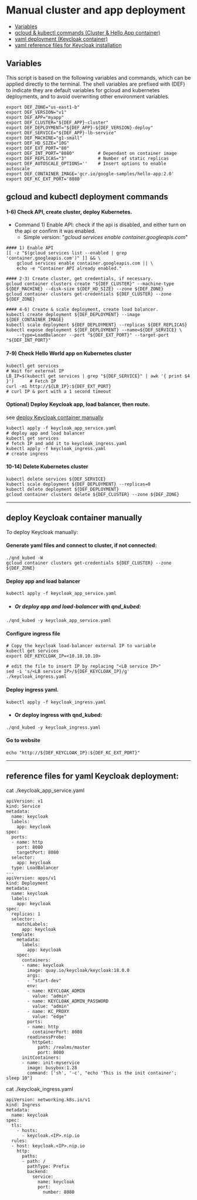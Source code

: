# Manual cluster and app deployment
* [Variables](#Variables)
* [gcloud & kubectl commands (Cluster & Hello App container)](#gcloud-and-kubectl-deployment-commands)
* [yaml deployment (Keycloak container)](#deploy-Keycloak-container-manually)
* [yaml reference files for Keycloak installation](#reference-files-for-yaml-Keycloak-deployment)

## Variables
This script is based on the following variables and commands, which can be applied directly to the terminal.
The shell variables are prefixed with (DEF) to indicate they are default variables for gcloud and kubernetes deployments, and to avoid overwriting other environment variables.
```
export DEF_ZONE="us-east1-b"
export DEF_VERSION="v1"
export DEF_APP="myapp"
export DEF_CLUSTER="${DEF_APP}-cluster"
export DEF_DEPLOYMENT="${DEF_APP}-${DEF_VERSION}-deploy"
export DEF_SERVICE="${DEF_APP}-lb-service"
export DEF_MACHINE="g1-small"
export DEF_HD_SIZE="10G"
export DEF_EXT_PORT="80"
export DEF_INT_PORT="8080"         # Dependant on container image
export DEF_REPLICAS="3"            # Number of static replicas
export DEF_AUTOSCALE_OPTIONS=''    # Insert options to enable autoscale
export DEF_CONTAINER_IMAGE='gcr.io/google-samples/hello-app:2.0'
export DEF_KC_EXT_PORT='8080'
```


## gcloud and kubectl deployment commands
#### 1-6) Check API, create cluster, deploy Kubernetes.



- Command 1)  Enable API: check if the api is disabled, and either turn on the api or confirm it was enabled.
  - Simple version: "*gcloud services enable container.googleapis.com*"

```
#### 1) Enable API
[[ -z "$(gcloud services list --enabled | grep 'container.googleapis.com')" ]] && \
    gcloud services enable container.googleapis.com || \
    echo -e "Container API already enabled."

#### 2-3) Create cluster, get credentials, if necessary.
gcloud container clusters create "${DEF_CLUSTER}" --machine-type ${DEF_MACHINE} --disk-size ${DEF_HD_SIZE} --zone ${DEF_ZONE}
gcloud container clusters get-credentials ${DEF_CLUSTER} --zone ${DEF_ZONE}

#### 4-6) Create & scale deployment, create load balancer.
kubectl create deployment ${DEF_DEPLOYMENT} --image ${DEF_CONTAINER_IMAGE}
kubectl scale deployment ${DEF_DEPLOYMENT} --replicas ${DEF_REPLICAS}
kubectl expose deployment ${DEF_DEPLOYMENT} --name=${DEF_SERVICE} \
    --type=LoadBalancer --port "${DEF_EXT_PORT}" --target-port "${DEF_INT_PORT}"
```

#### 7-9) Check Hello World app on Kubernetes cluster
```
kubectl get services                                                            # Wait for external IP
LB_IP=$(kubectl get services | grep "${DEF_SERVICE}" | awk '{ print $4 }')      # Fetch IP
curl -m1 http://${LB_IP}:${DEF_EXT_PORT}                                        # curl IP & port with a 1 second timeout
```

#### Optional) Deploy Keycloak app, load balancer, then route.
see [deploy Keycloak container manually](#deploy-Keycloak-container-manually)
```
kubectl apply -f keycloak_app_service.yaml                                      # deploy app and load balancer
kubectl get services                                                            # fetch IP and add it to keycloak_ingress.yaml 
kubectl apply -f keycloak_ingress.yaml                                          # create ingress
```

#### 10-14) Delete Kubernetes cluster
```
kubectl delete services ${DEF_SERVICE}
kubectl scale deployment ${DEF_DEPLOYMENT} --replicas=0
kubectl delete deployment ${DEF_DEPLOYMENT}
gcloud container clusters delete ${DEF_CLUSTER} --zone ${DEF_ZONE}
```

---


## deploy Keycloak container manually
To deploy Keycloak manually:

#### Generate yaml files and connect to cluster, if not connected:
```
./qnd_kubed -W
gcloud container clusters get-credentials ${DEF_CLUSTER} --zone ${DEF_ZONE}
```

#### Deploy app and load balancer
```
kubectl apply -f keycloak_app_service.yaml
```

- ##### Or deploy app and load-balancer with qnd_kubed:
```
./qnd_kubed -y keycloak_app_service.yaml
```

#### Configure ingress file
```
# Copy the keycloak load-balancer external IP to variable
kubectl get services
export DEF_KEYCLOAK_IP=<10.10.10.10>

# edit the file to insert IP by replacing "<LB service IP>"
sed -i 's/<LB service IP>/${DEF_KEYCLOAK_IP}/g' ./keycloak_ingress.yaml
```

#### Deploy ingress yaml.
```
kubectl apply -f keycloak_ingress.yaml
```

- #### Or deploy ingress with qnd_kubed:
```
./qnd_kubed -y keycloak_ingress.yaml
```

#### Go to website
```
echo "http://${DEF_KEYCLOAK_IP}:${DEF_KC_EXT_PORT}"
```
  
---

## reference files for yaml Keycloak deployment:

cat ./keycloak_app_service.yaml
```
apiVersion: v1
kind: Service
metadata:
  name: keycloak
  labels:
    app: keycloak
spec:
  ports:
  - name: http
    port: 8080
    targetPort: 8080
  selector:
    app: keycloak
  type: LoadBalancer
---
apiVersion: apps/v1
kind: Deployment
metadata:
  name: keycloak
  labels:
    app: keycloak
spec:
  replicas: 1
  selector:
    matchLabels:
      app: keycloak
  template:
    metadata:
      labels:
        app: keycloak
    spec:
      containers:
      - name: keycloak
        image: quay.io/keycloak/keycloak:18.0.0
        args:
        - "start-dev"
        env:
        - name: KEYCLOAK_ADMIN
          value: "admin"
        - name: KEYCLOAK_ADMIN_PASSWORD
          value: "admin"
        - name: KC_PROXY
          value: "edge"
        ports:
        - name: http
          containerPort: 8080
        readinessProbe:
          httpGet:
            path: /realms/master
            port: 8080
      initContainers:
      - name: init-myservice
        image: busybox:1.28
        command: ['sh', '-c', "echo 'This is the init container'; sleep 10"]
```


cat ./keycloak_ingress.yaml
```
apiVersion: networking.k8s.io/v1
kind: Ingress
metadata:
  name: keycloak
spec:
  tls:
    - hosts:
      - keycloak.<IP>.nip.io
  rules:
  - host: keycloak.<IP>.nip.io
    http:
      paths:
      - path: /
        pathType: Prefix
        backend:
          service:
            name: keycloak
            port:
              number: 8080
```
